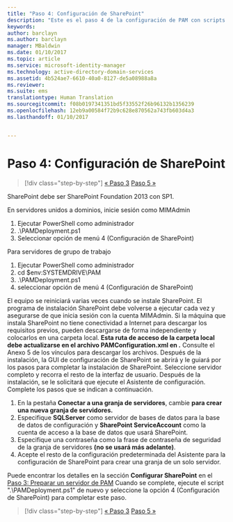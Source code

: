 ```yaml
---
title: "Paso 4: Configuración de SharePoint"
description: "Este es el paso 4 de la configuración de PAM con scripts. En este paso, configura SharePoint para que se pueda utilizar como parte de la implementación de PAM."
keywords: 
author: barclayn
ms.author: barclayn
manager: MBaldwin
ms.date: 01/10/2017
ms.topic: article
ms.service: microsoft-identity-manager
ms.technology: active-directory-domain-services
ms.assetid: 4b524ae7-6610-40a0-8127-de5a08988a8a
ms.reviewer: 
ms.suite: ems
translationtype: Human Translation
ms.sourcegitcommit: f08b0197341351bd5f33552f26b96132b1356239
ms.openlocfilehash: 12eb9a00584f72b9c628e870562a743fb603d4a3
ms.lasthandoff: 01/10/2017


---
```


# <a name="step-4-configuring-sharepoint"></a>Paso 4: Configuración de SharePoint

>[!div class="step-by-step"]
[« Paso 3](sp1-step3-installing-configuring-sql.md)
[Paso 5 »](sp1-step5-configuring-pam.md)

SharePoint debe ser SharePoint Foundation 2013 con SP1.

En servidores unidos a dominios, inicie sesión como MIMAdmin

1. Ejecutar PowerShell como administrador
2.  .\PAMDeployment.ps1
3.  Seleccionar opción de menú 4 (Configuración de SharePoint)


Para servidores de grupo de trabajo

1. Ejecutar PowerShell como administrador
2.  cd $env:SYSTEMDRIVE\PAM
3.  .\PAMDeployment.ps1
4. seleccionar opción de menú 4 (Configuración de SharePoint)

El equipo se reiniciará varias veces cuando se instale SharePoint. El programa de instalación SharePoint debe volverse a ejecutar cada vez y asegurarse de que inicia sesión con la cuenta MIMAdmin.
Si la máquina que instala SharePoint no tiene conectividad a Internet para descargar los requisitos previos, pueden descargarse de forma independiente y colocarlos en una carpeta local. **Esta ruta de acceso de la carpeta local debe actualizarse en el archivo PAMConfiguration.xml en <PrerequisitesBinaryLocation/>.** Consulte el Anexo 5 de los vínculos para descargar los archivos.
Después de la instalación, la GUI de configuración de SharePoint se abrirá y le guiará por los pasos para completar la instalación de SharePoint. Seleccione servidor completo y recorra el resto de la interfaz de usuario. Después de la instalación, se le solicitará que ejecute el Asistente de configuración. Complete los pasos que se indican a continuación.

1. En la pestaña **Conectar a una granja de servidores**, cambie **para crear una nueva granja de servidores.**
2. Especifique **SQLServer** como servidor de bases de datos para la base de datos de configuración y **SharePoint ServiceAccount** como la cuenta de acceso a la base de datos que usará SharePoint.
3. Especifique una contraseña como la frase de contraseña de seguridad de la granja de servidores **(no se usará más adelante)**.
4. Acepte el resto de la configuración predeterminada del Asistente para la configuración de SharePoint para crear una granja de un solo servidor.

Puede encontrar los detalles en la sección **Configurar SharePoint** en el [Paso 3: Preparar un servidor de PAM](/microsoft-identity-manager/pam/step-3-prepare-pam-server) Cuando se complete, ejecute el script ".\PAMDeployment.ps1" de nuevo y seleccione la opción 4 (Configuración de SharePoint) para completar este paso.

>[!div class="step-by-step"]
[« Paso 3](sp1-step3-installing-configuring-sql.md)
[Paso 5 »](sp1-step5-configuring-pam.md)

